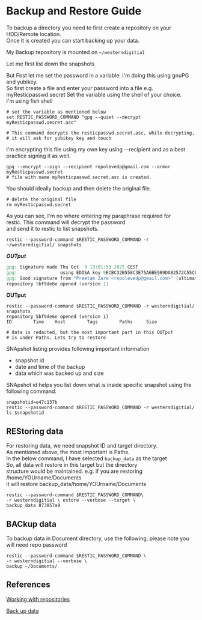 # Backup and Restore Guide

To backup a directory you need to first create a repository on your HDD/Remote location.<br>
Once it is created you can start backing up your data.

My Backup repository is mounted on `~/westerndigitial`

Let me first list down the snapshots

But First let me set the password in a variable. I'm doing this using gnuPG and yubikey.<br>
So first create a file and enter your password into a file e.g. myResticpasswd.secret
Set the variable using the shell of your choice. <br>
I'm using fish shell

```shell
# set the variable as mentioned below
set RESTIC_PASSWORD_COMMAND "gpg --quiet --decrypt myResticpasswd.secret.asc"

# This command decrypts the resticpasswd.secret.asc, while decrypting,
# it will ask for yubikey key and touch
```
I'm encrypting this file using my own key using --recipient and as a best
practice signing it as well.

```shell
gpg --encrypt --sign --recipient repolevedp@gmail.com --armor myResticpasswd.secret
# file with name myResticpasswd.secret.asc is created.
```
You should ideally backup and then delete the original file.

```shell
# delete the original file
rm myResticpasswd.secret
```

As you can see, I'm no where entering my paraphrase required for <br>
restic. This command will decrypt the password <br>
and send it to restic to list snapshots.


```shell
restic --password-command $RESTIC_PASSWORD_COMMAND -r ~/westerndigitial/ snapshots
```

**_OUTput_**
```v
gpg: Signature made Thu Oct  9 13:01:53 2025 CEST
gpg:                using EDDSA key 9ECBC32B558C3E75A6BE989DA82572C55C8846C1
gpg: Good signature from "Preetam Zare <repolevedp@gmail.com>" [ultimate]
repository 5bf9de6e opened (version 1)
```

**OUTput**
```shell
restic --password-command $RESTIC_PASSWORD_COMMAND -r westerndigitial/ snapshots
repository 5bf9de6e opened (version 1)
ID        Time    Host        Tags        Paths     Size

# data is redacted, but the most important part in this OUTput
# is under Paths. Lets try to restore 

```

SNApshot listing provides following important information

- snapshot id
- date and time of the backup
- data which was backed up and size

SNApshot id helps you list down what is inside specific snapshot using the following command.

```shell
snapshotid=e47c137b
restic --password-command $RESTIC_PASSWORD_COMMAND -r westerndigitial/ ls $snapshotid
```

## REStoring data

For restoring data, we need snapshot ID and target directory. <br>
As mentioned above, the most important is Paths.<br>
In the below command, I have selected `backup_data` as the target <br>
So, all data will restore in this target but the directory <br>
structure would be maintained. e.g. if you are restoring /home/YOUrname/Documents <br>
it will restore backup_data/home/YOUrname/Documents

```shell
restic --password-command $RESTIC_PASSWORD_COMMAND\
-r westerndigitial \ estore --verbose --target \
backup_data 873857a9
``` 

## BACkup data

To backup data in Document directory, use the following, please note you will need repo password
```shell
restic --password-command $RESTIC_PASSWORD_COMMAND \
-r westerndigitial --verbose \
backup ~/Documents/
```

## References

[Working with repositories](https://restic.readthedocs.io/en/stable/045_working_with_repos.html)

[Back up data](https://restic.readthedocs.io/en/stable/040_backup.html)